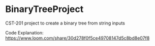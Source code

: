 # BinaryTreeProject
CST-201 project to create a binary tree from string inputs

Code Explanation: https://www.loom.com/share/30d278f0f5ce49708147d5c8bd8e07f8
